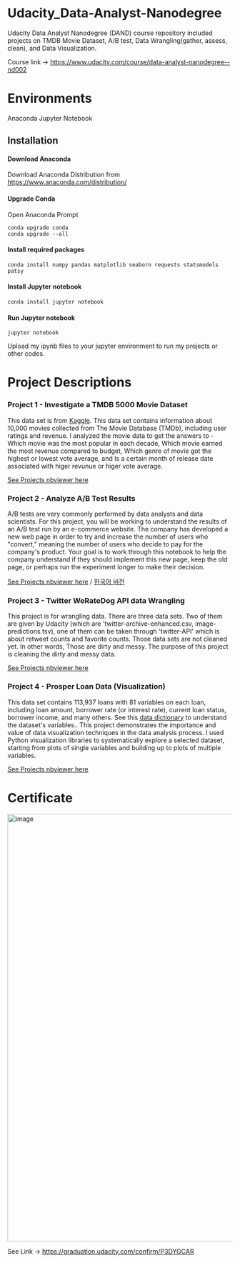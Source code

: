 # Udacity_Data-Analyst-Nanodegree
Udacity Data Analyst Nanodegree (DAND) course repository included projects on TMDB Movie Dataset, A/B test, Data Wrangling(gather, assess, clean), and Data Visualization.

Course link ->  https://www.udacity.com/course/data-analyst-nanodegree--nd002

# Environments
Anaconda Jupyter Notebook

## Installation

#### Download Anaconda
Download Anaconda Distribution from https://www.anaconda.com/distribution/

#### Upgrade Conda
Open Anaconda Prompt
```
conda upgrade conda
conda upgrade --all
```

#### Install required packages
```
conda install numpy pandas matplotlib seaborn requests statsmodels patsy
```

#### Install Jupyter notebook
```
conda install jupyter notebook
```
#### Run Jupyter notebook
```
jupyter notebook
```

Upload my ipynb files to your jupyter environment to run my projects or other codes.

# Project Descriptions

### Project 1 - Investigate a TMDB 5000 Movie Dataset
This data set is from [Kaggle](https://www.kaggle.com/datasets/tmdb/tmdb-movie-metadata). This data set contains information about 10,000 movies collected from The Movie Database (TMDb), including user ratings and revenue. I analyzed the movie data to get the answers to - Which movie was the most popular in each decade, Which movie earned the most revenue compared to budget, Which genre of movie got the highest or lowest vote average, and Is a certain month of release date associated with higer revunue or higer vote average.

[See Projects nbviewer here](https://nbviewer.org/github/nare0317/Udacity_Data-Analyst-Nanodegree/blob/main/Project%201%20-%20EDA%20-%20Investigate%20a%20TMDB%205000%20Movie%20Dataset/Investigate%20a%20TMDB%205000%20Movie%20Dataset_v4.ipynb)

### Project 2 - Analyze A/B Test Results
A/B tests are very commonly performed by data analysts and data scientists. For this project, you will be working to understand the results of an A/B test run by an e-commerce website. The company has developed a new web page in order to try and increase the number of users who "convert," meaning the number of users who decide to pay for the company's product. Your goal is to work through this notebook to help the company understand if they should implement this new page, keep the old page, or perhaps run the experiment longer to make their decision.

[See Projects nbviewer here](https://nbviewer.org/github/nare0317/Udacity_Data-Analyst-Nanodegree/blob/main/Project%202%20-%20Statistics%20-%20A%3AB%20Test/Analyze_ab_test_results_notebook_v2.ipynb) / [한국어 버전](https://nbviewer.org/github/nare0317/Udacity_Data-Analyst-Nanodegree/blob/main/Project%202%20-%20Statistics%20-%20A%3AB%20Test/Analyze_ab_test_results_notebook_v2-KR.ipynb)

### Project 3 - Twitter WeRateDog API data Wrangling
This project is for wrangling data. There are three data sets. Two of them are given by Udacity (which are 'twitter-archive-enhanced.csv, image-predictions.tsv), one of them can be taken through 'twitter-API' which is about retweet counts and favorite counts. Those data sets are not cleaned yet. In other words, Those are dirty and messy. The purpose of this project is cleaning the dirty and messy data.

[See Projects nbviewer here](https://nbviewer.org/github/nare0317/Udacity_Data-Analyst-Nanodegree/blob/main/Project%203%20-%20Wrangling%20-%20WeRateDogs/wrangle_act.ipynb)

### Project 4 - Prosper Loan Data (Visualization)
This data set contains 113,937 loans with 81 variables on each loan, including loan amount, borrower rate (or interest rate), current loan status, borrower income, and many others. See this [data dictionary](https://docs.google.com/spreadsheets/d/1gDyi_L4UvIrLTEC6Wri5nbaMmkGmLQBk-Yx3z0XDEtI/edit#gid=0) to understand the dataset's variables.. 
This project demonstrates the importance and value of data visualization techniques in the data analysis process. I used Python visualization libraries to systematically explore a selected dataset, starting from plots of single variables and building up to plots of multiple variables. 

[See Projects nbviewer here](https://nbviewer.org/github/nare0317/Udacity_Data-Analyst-Nanodegree/blob/main/Project%204%20-%20Visualization%20-%20Prosper%20Loan%20Data/Prosper-Loan-Data-Exploration.ipynb)

# Certificate
<img width="957" alt="image" src="https://user-images.githubusercontent.com/40656125/156870079-a002f084-e189-4986-903e-f07875f67b94.png">

See Link -> https://graduation.udacity.com/confirm/P3DYGCAR
